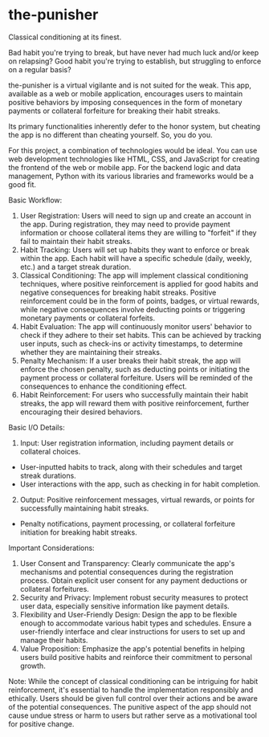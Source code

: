 # the-punisher

Classical conditioning at its finest.

Bad habit you're trying to break, but have never had much luck and/or keep on relapsing? Good habit you're trying to establish, but struggling to enforce on a regular basis?

the-punisher is a virtual vigilante and is not suited for the weak. This app, available as a web or mobile application, encourages users to maintain positive behaviors by imposing consequences in the form of monetary payments or collateral forfeiture for breaking their habit streaks.

Its primary functionalities inherently defer to the honor system, but cheating the app is no different than cheating yourself. So, you do you.

For this project, a combination of technologies would be ideal. You can use web development technologies like HTML, CSS, and JavaScript for creating the frontend of the web or mobile app. For the backend logic and data management, Python with its various libraries and frameworks would be a good fit.


Basic Workflow:
1. User Registration: Users will need to sign up and create an account in the app. During registration, they may need to provide payment information or choose collateral items they are willing to "forfeit" if they fail to maintain their habit streaks.
2. Habit Tracking: Users will set up habits they want to enforce or break within the app. Each habit will have a specific schedule (daily, weekly, etc.) and a target streak duration.
3. Classical Conditioning: The app will implement classical conditioning techniques, where positive reinforcement is applied for good habits and negative consequences for breaking habit streaks. Positive reinforcement could be in the form of points, badges, or virtual rewards, while negative consequences involve deducting points or triggering monetary payments or collateral forfeits.
4. Habit Evaluation: The app will continuously monitor users' behavior to check if they adhere to their set habits. This can be achieved by tracking user inputs, such as check-ins or activity timestamps, to determine whether they are maintaining their streaks.
5. Penalty Mechanism: If a user breaks their habit streak, the app will enforce the chosen penalty, such as deducting points or initiating the payment process or collateral forfeiture. Users will be reminded of the consequences to enhance the conditioning effect.
6. Habit Reinforcement: For users who successfully maintain their habit streaks, the app will reward them with positive reinforcement, further encouraging their desired behaviors.


Basic I/O Details:
1. Input: User registration information, including payment details or collateral choices.
- User-inputted habits to track, along with their schedules and target streak durations.
- User interactions with the app, such as checking in for habit completion.
2. Output: Positive reinforcement messages, virtual rewards, or points for successfully maintaining habit streaks.
- Penalty notifications, payment processing, or collateral forfeiture initiation for breaking habit streaks.


Important Considerations:
1. User Consent and Transparency: Clearly communicate the app's mechanisms and potential consequences during the registration process. Obtain explicit user consent for any payment deductions or collateral forfeitures.
2. Security and Privacy: Implement robust security measures to protect user data, especially sensitive information like payment details.
3. Flexibility and User-Friendly Design: Design the app to be flexible enough to accommodate various habit types and schedules. Ensure a user-friendly interface and clear instructions for users to set up and manage their habits.
4. Value Proposition: Emphasize the app's potential benefits in helping users build positive habits and reinforce their commitment to personal growth.


Note: While the concept of classical conditioning can be intriguing for habit reinforcement, it's essential to handle the implementation responsibly and ethically. Users should be given full control over their actions and be aware of the potential consequences. The punitive aspect of the app should not cause undue stress or harm to users but rather serve as a motivational tool for positive change.
